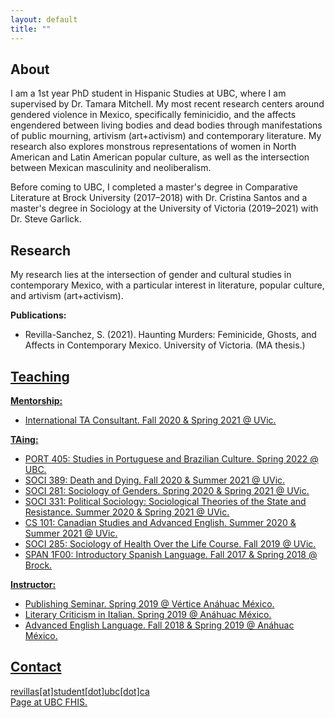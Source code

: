 ```yaml
---
layout: default
title: ""
---
```


## About

I am a 1st year PhD student in Hispanic Studies at UBC,
where I am supervised by Dr. Tamara Mitchell.
My most recent research centers around gendered violence in Mexico,
specifically feminicidio, and the affects engendered between
living bodies and dead bodies through manifestations of
public mourning, artivism (art+activism) and contemporary literature.
My research also explores monstrous representations of
women in North American and Latin American popular culture,
as well as the intersection between Mexican masculinity and neoliberalism.

Before coming to UBC,
I completed a master's degree in Comparative Literature at Brock University
(2017&ndash;2018) with Dr. Cristina Santos
and a master's degree in Sociology
at the University of Victoria (2019&ndash;2021) with Dr. Steve Garlick.


## Research

My research lies at the intersection of gender and cultural studies in contemporary Mexico,
with a particular interest in literature, popular culture, and artivism (art+activism).

**Publications:**
- Revilla-Sanchez, S. (2021).
  Haunting Murders: Feminicide, Ghosts, and Affects in Contemporary Mexico.
  University of Victoria. (MA thesis.)
  <a href="https://dspace.library.uvic.ca/bitstream/handle/1828/13255/Revilla-Sanchez_Sarah_MA_2021.pdf?sequence=5&isAllowed=y">
  <i class="fas fa-external-link-alt" style="font-size:20px"></i>



## Teaching

**Mentorship:**
- International TA Consultant. Fall 2020 &amp; Spring 2021 @ UVic.

**TAing:**
- PORT 405: Studies in Portuguese and Brazilian Culture. Spring 2022 @ UBC.
- SOCI 389: Death and Dying. Fall 2020 &amp; Summer 2021 @ UVic.
- SOCI 281: Sociology of Genders. Spring 2020 &amp; Spring 2021 @ UVic.
- SOCI 331: Political Sociology: Sociological Theories of the State and Resistance.
  Summer 2020 &amp; Spring 2021 @ UVic.
- CS 101: Canadian Studies and Advanced English. Summer 2020 &amp; Summer 2021 @ UVic.
- SOCI 285: Sociology of Health Over the Life Course. Fall 2019 @ UVic.
- SPAN 1F00: Introductory Spanish Language. Fall 2017 &amp; Spring 2018 @ Brock.

**Instructor:**
- Publishing Seminar. Spring 2019 @ Vértice Anáhuac México.
- Literary Criticism in Italian. Spring 2019 @ Anáhuac México.
- Advanced English Language. Fall 2018 &amp; Spring 2019 @ Anáhuac México.

## Contact

revillas[at]student[dot]ubc[dot]ca \
Page at UBC FHIS. <a href="https://fhis.ubc.ca/profile/sarah-revilla-sanchez/">
<i class="fas fa-external-link-alt" style="font-size:20px"></i></a>
